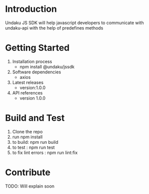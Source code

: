 # Introduction 
Undaku JS SDK will help javascript developers to communicate with undaku-api with the help of predefines methods

# Getting Started
1.	Installation process
    - npm install @undaku/jssdk
2.	Software dependencies
    - axios
3.	Latest releases
    - version:1.0.0
4.	API references
    - version 1.0.0

# Build and Test
1. Clone the repo
2. run npm install
3. to build: npm run build
4. to test :  npm run test
5. to fix lint errors : npm run lint:fix

# Contribute
TODO: Will explain soon